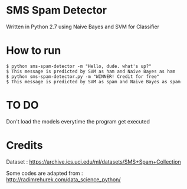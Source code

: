 # SMS Spam Detector
Written in Python 2.7 using Naive Bayes and SVM for Classifier

# How to run
```
$ python sms-spam-detector -m "Hello, dude. what's up?"
$ This message is predicted by SVM as ham and Naive Bayes as ham
$ python sms-spam-detector.py -m "WINNER! Credit for free"
$ This message is predicted by SVM as spam and Naive Bayes as spam
```

# TO DO
Don't load the models everytime the program get executed

# Credits
Dataset : https://archive.ics.uci.edu/ml/datasets/SMS+Spam+Collection

Some codes are adapted from : http://radimrehurek.com/data_science_python/
